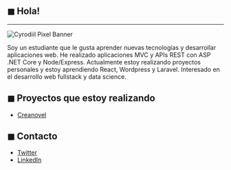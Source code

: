 ## ◼ Hola!
___

![Cyrodiil Pixel Banner](https://coverfiles.alphacoders.com/984/98460.png "Cyrodiil Pixel Banner")

Soy un estudiante que le gusta aprender nuevas tecnologías y desarrollar aplicaciones web. 
He realizado aplicaciones MVC y APIs REST con ASP .NET Core y Node/Express.
Actualmente estoy realizando proyectos personales y estoy aprendiendo React, Wordpress y Laravel. Interesado en el desarrollo web fullstack y data science.

## ◼ Proyectos que estoy realizando
* [Creanovel](github.com/restartdap/creanovel)

## ◼ Contacto
* [Twitter](https://twitter.com/restartdap)
* [LinkedIn](https://www.linkedin.com/in/rafael-estrada/)
